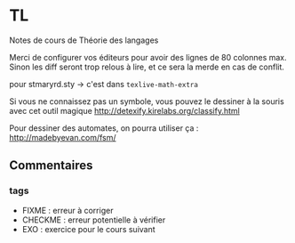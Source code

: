 # TL
Notes de cours de Théorie des langages

Merci de configurer vos éditeurs pour avoir des lignes de 80 colonnes
max. Sinon les diff seront trop relous à lire, et ce sera la merde en
cas de conflit.

pour stmaryrd.sty -> c'est dans `texlive-math-extra`

Si vous ne connaissez pas un symbole, vous pouvez le dessiner à la
souris avec cet outil magique
http://detexify.kirelabs.org/classify.html

Pour dessiner des automates, on pourra utiliser ça :
http://madebyevan.com/fsm/

## Commentaires

### tags

 - FIXME : erreur à corriger
 - CHECKME : erreur potentielle à vérifier
 - EXO : exercice pour le cours suivant
